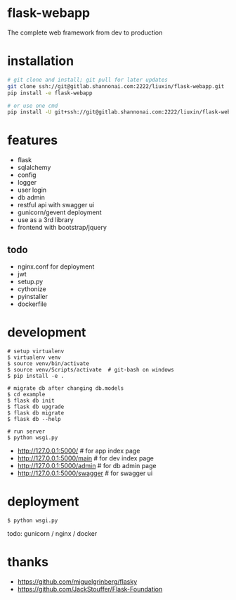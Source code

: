 flask-webapp
============
The complete web framework from dev to production

# installation
```bash
# git clone and install; git pull for later updates
git clone ssh://git@gitlab.shannonai.com:2222/liuxin/flask-webapp.git
pip install -e flask-webapp

# or use one cmd
pip install -U git+ssh://git@gitlab.shannonai.com:2222/liuxin/flask-webapp.git
```

# features
*   flask
*   sqlalchemy
*   config
*   logger
*   user login
*   db admin
*   restful api with swagger ui
*   gunicorn/gevent deployment
*   use as a 3rd library
*   frontend with bootstrap/jquery

## todo
*   nginx.conf for deployment
*   jwt
*   setup.py
*   cythonize
*   pyinstaller
*   dockerfile

# development
```
# setup virtualenv 
$ virtualenv venv
$ source venv/bin/activate
$ source venv/Scripts/activate  # git-bash on windows
$ pip install -e .

# migrate db after changing db.models
$ cd example
$ flask db init
$ flask db upgrade
$ flask db migrate
$ flask db --help

# run server
$ python wsgi.py
```
*   http://127.0.0.1:5000/  # for app index page
*   http://127.0.0.1:5000/main  # for dev index page
*   http://127.0.0.1:5000/admin  # for db admin page
*   http://127.0.0.1:5000/swagger  # for swagger ui


# deployment
```
$ python wsgi.py
```

todo: gunicorn / nginx / docker

# thanks
*   https://github.com/miguelgrinberg/flasky
*   https://github.com/JackStouffer/Flask-Foundation
